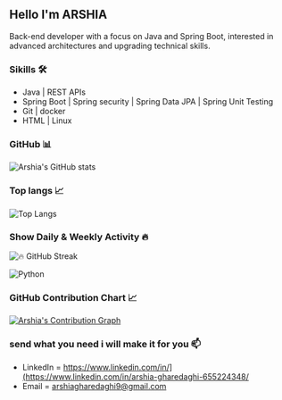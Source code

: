 ## Hello I'm ARSHIA 

Back-end developer with a focus on Java and Spring Boot, interested in advanced architectures and upgrading technical skills.


### Sikills 🛠️ 
- Java | REST APIs
- Spring Boot | Spring security | Spring Data JPA | Spring Unit Testing 
- Git | docker 
- HTML |  Linux

###  GitHub 📊

![Arshia's GitHub stats](https://github-readme-stats.vercel.app/api?username=arshiachillguy&show_icons=true&theme=radical)

### Top langs 📈 

![Top Langs](https://github-readme-stats.vercel.app/api/top-langs/?username=arshiachillguy&layout=compact&theme=radical)

### Show Daily & Weekly Activity 🔥
![🔥 GitHub Streak](https://streak-stats.demolab.com/?user=arshiachillguy&theme=radical)

![Python](https://img.shields.io/badge/Python-3776AB?style=for-the-badge&logo=python&logoColor=white)

### GitHub Contribution Chart 📈
[![Arshia's Contribution Graph](https://github-profile-summary-cards.vercel.app/api/cards/profile-details?username=arshiachillguy&theme=radical)](https://github.com/arshiachillguy)



### send what you need i will make it for you 📫 
- LinkedIn = https://www.linkedin.com/in/](https://www.linkedin.com/in/arshia-gharedaghi-655224348/
- Email = arshiagharedaghi9@gmail.com 
